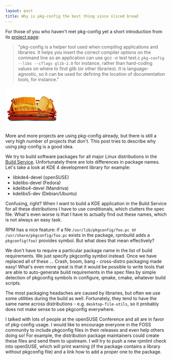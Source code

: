 ```yaml
---
layout: post
title: Why is pkg-config the best thing since sliced bread
---
```


For those of you who haven't met pkg-config yet a short introduction from its [project page](http://pkg-config.freedesktop.org/):

> "pkg-config is a helper tool used when compiling applications and libraries. It helps you insert the correct compiler options on the command line so an application can use gcc -o test test.c `pkg-config --libs --cflags glib-2.0` for instance, rather than hard-coding values on where to find glib (or other libraries). It is language-agnostic, so it can be used for defining the location of documentation tools, for instance."

![sliced-bread](/assets/sliced-bread.jpg)

More and more projects are using pkg-config already, but there is still a very high number of projects that don't. This post tries to describe why using pkg-config is a good idea.

We try to build software packages for all major Linux distributions in the [Build Service](http://build.opensuse.org/). Unfortunately there are lots differences in package names. Let's take a look at KDE 4 development library for example:

* libkde4-devel (openSUSE)
* kdelibs-devel (Fedora)
* kdelibs4-devel (Mandriva)
* kdelibs5-dev (Debian/Ubuntu)

Confusing, right? When I want to build a KDE application in the Build Service for all these distributions I have to use conditionals, which clutters the spec file. What's even worse is that I have to actually find out these names, which is not always an easy task.

RPM has a nice feature: if a file `/usr/lib/pkgconfig/foo.pc `or `/usr/share/pkgconfig/foo.pc` exists in the package, rpmbuild adds a `pkgconfig(foo)` provides symbol. But what does that mean effectively?

We don't have to require a particular package name in the list of build requirements. We just specify pkgconfig symbol instead. Once we have replaced all of these ... Crash, boom, bang - cross-distro packaging made easy! What's even more great is that it would be possible to write tools that are able to auto-generate build requirements in the spec files by simple detection of pkgconfig symbols in configure, qmake, cmake, whatever build scripts.

The most packaging headaches are caused by libraries, but often we use some utilities during the build as well. Fortunately, they tend to have the same name across distributions - e.g. `desktop-file-utils`, so it probably does not make sense to use pkgconfig everywhere.

I talked with lots of people at the openSUSE Conference and all are in favor of pkg-config usage. I would like to encourage everyone in the FOSS community to include pkgconfig files in their releases and even help others doing so! For example, the distribution package maintainers could create these files and send them to upstream. I will try to push a new rpmlint check into openSUSE, which will print warning (if the package contains a library without pkgconfig file) and a link how to add a proper one to the package.
